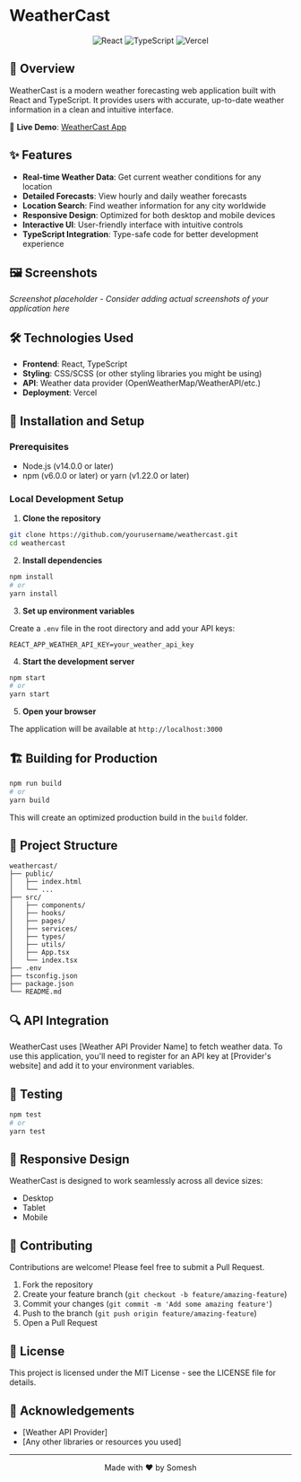 # WeatherCast

<div align="center">
  <img src="https://img.shields.io/badge/React-20232A?style=for-the-badge&logo=react&logoColor=61DAFB" alt="React" />
  <img src="https://img.shields.io/badge/TypeScript-007ACC?style=for-the-badge&logo=typescript&logoColor=white" alt="TypeScript" />
  <img src="https://img.shields.io/badge/Vercel-000000?style=for-the-badge&logo=vercel&logoColor=white" alt="Vercel" />
</div>

## 📌 Overview

WeatherCast is a modern weather forecasting web application built with React and TypeScript. It provides users with accurate, up-to-date weather information in a clean and intuitive interface.

🔗 **Live Demo**: [WeatherCast App](https://weathercast-sepia.vercel.app/)

## ✨ Features

- **Real-time Weather Data**: Get current weather conditions for any location
- **Detailed Forecasts**: View hourly and daily weather forecasts
- **Location Search**: Find weather information for any city worldwide
- **Responsive Design**: Optimized for both desktop and mobile devices
- **Interactive UI**: User-friendly interface with intuitive controls
- **TypeScript Integration**: Type-safe code for better development experience

## 🖼️ Screenshots

*Screenshot placeholder - Consider adding actual screenshots of your application here*

## 🛠️ Technologies Used

- **Frontend**: React, TypeScript
- **Styling**: CSS/SCSS (or other styling libraries you might be using)
- **API**: Weather data provider (OpenWeatherMap/WeatherAPI/etc.)
- **Deployment**: Vercel

## 🚀 Installation and Setup

### Prerequisites

- Node.js (v14.0.0 or later)
- npm (v6.0.0 or later) or yarn (v1.22.0 or later)

### Local Development Setup

1. **Clone the repository**

```bash
git clone https://github.com/yourusername/weathercast.git
cd weathercast
```

2. **Install dependencies**

```bash
npm install
# or
yarn install
```

3. **Set up environment variables**

Create a `.env` file in the root directory and add your API keys:

```
REACT_APP_WEATHER_API_KEY=your_weather_api_key
```

4. **Start the development server**

```bash
npm start
# or
yarn start
```

5. **Open your browser**

The application will be available at `http://localhost:3000`

## 🏗️ Building for Production

```bash
npm run build
# or
yarn build
```

This will create an optimized production build in the `build` folder.

## 📂 Project Structure

```
weathercast/
├── public/
│   ├── index.html
│   └── ...
├── src/
│   ├── components/
│   ├── hooks/
│   ├── pages/
│   ├── services/
│   ├── types/
│   ├── utils/
│   ├── App.tsx
│   └── index.tsx
├── .env
├── tsconfig.json
├── package.json
└── README.md
```

## 🔍 API Integration

WeatherCast uses [Weather API Provider Name] to fetch weather data. To use this application, you'll need to register for an API key at [Provider's website] and add it to your environment variables.

## 🧪 Testing

```bash
npm test
# or
yarn test
```

## 📱 Responsive Design

WeatherCast is designed to work seamlessly across all device sizes:
- Desktop
- Tablet
- Mobile

## 🤝 Contributing

Contributions are welcome! Please feel free to submit a Pull Request.

1. Fork the repository
2. Create your feature branch (`git checkout -b feature/amazing-feature`)
3. Commit your changes (`git commit -m 'Add some amazing feature'`)
4. Push to the branch (`git push origin feature/amazing-feature`)
5. Open a Pull Request

## 📄 License

This project is licensed under the MIT License - see the LICENSE file for details.

## 👏 Acknowledgements

- [Weather API Provider]
- [Any other libraries or resources you used]

---

<div align="center">
  <p>Made with ❤️ by Somesh</p>
</div>
